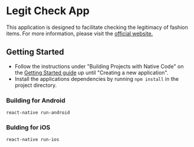 # Legit Check App

This application is designed to facilitate checking the legitimacy of fashion items. For more information, please visit the [official website.](https://chdaniel.com/legit-check-app/)

## Getting Started

- Follow the instructions under "Building Projects with Native Code" on the [Getting Started guide](https://facebook.github.io/react-native/docs/getting-started.html) up until "Creating a new application".
- Install the applications dependencies by running `npm install` in the project directory.

### Building for Android

`react-native run-android`

### Bulding for iOS
`react-native run-ios`
